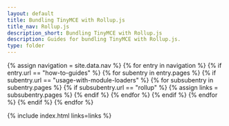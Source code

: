 ```yaml
---
layout: default
title: Bundling TinyMCE with Rollup.js
title_nav: Rollup.js
description_short: Bundling TinyMCE with Rollup.js
description: Guides for bundling TinyMCE with Rollup.js.
type: folder
---
```


{% assign navigation = site.data.nav %}
{% for entry in navigation %}
  {% if entry.url == "how-to-guides" %}
    {% for subentry in entry.pages %}
      {% if subentry.url == "usage-with-module-loaders" %}
        {% for subsubentry in subentry.pages %}
          {% if subsubentry.url == "rollup" %}
            {% assign links = subsubentry.pages %}
          {% endif %}
        {% endfor %}
      {% endif %}
    {% endfor %}
  {% endif %}
{% endfor %}

{% include index.html links=links %}